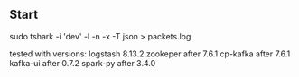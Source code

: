 ## Start

sudo tshark -i 'dev' -l -n -x -T json > packets.log


tested with versions:
logstash 8.13.2
zookeper after 7.6.1
cp-kafka after 7.6.1
kafka-ui after 0.7.2
spark-py after 3.4.0